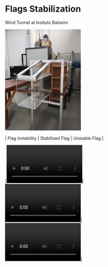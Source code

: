 #  Flags Stabilization 

Wind Tunnel at Insituto Balseiro 

<img src="/figures/tunel_balseiro.jpeg" alt="tunel_balseiro" width="250"/>

| Flag instability | Stabilized Flag | Unstable Flag |

|<video width="250"  controls>
  <source src="https://github.com/juandadamo/2024_flags/blob/main/figures/video_flag_unstable.mp4" type="video/mp4">
</video>| <video width="250"  controls>
  <source src="/figures/video_flag_unstable.mp4" type="video/mp4">
</video>|<video width="250"  controls>
  <source src="/figures/video_flag_unstable.mp4" type="video/mp4">
</video>|








